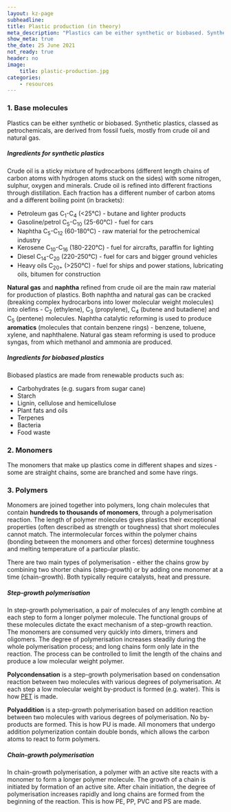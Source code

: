 ```yaml
---
layout: kz-page
subheadline:
title: Plastic production (in theory)
meta_description: "Plastics can be either synthetic or biobased. Synthetic plastics, classed as petrochemicals, are derived from fossil fuels, mostly from crude oil and natural gas."
show_meta: true
the_date: 25 June 2021
not_ready: true
header: no
image:
    title: plastic-production.jpg
categories:
    - resources
---
```



### <a name="base-molecules"></a>  1. Base molecules

Plastics can be either synthetic or biobased. 
Synthetic plastics, classed as petrochemicals, are derived from fossil fuels, mostly from crude oil and natural gas.

##### Ingredients for synthetic plastics

Crude oil is a sticky mixture of hydrocarbons (different length chains of carbon atoms with hydrogen atoms stuck on the sides) with some nitrogen, sulphur, oxygen and minerals.
Crude oil is refined into different fractions through distillation.
Each fraction has a different number of carbon atoms and a different boiling point (in brackets):
* Petroleum gas C<sub>1</sub>-C<sub>4</sub> (<25&#8451;) - butane and lighter products
* Gasoline/petrol C<sub>5</sub>-C<sub>10</sub> (25-60&#8451;) - fuel for cars
* Naphtha C<sub>5</sub>-C<sub>12</sub> (60-180&#8451;) - raw material for the petrochemical industry
* Kerosene C<sub>10</sub>-C<sub>16</sub> (180-220&#8451;) - fuel for aircrafts, paraffin for lighting
* Diesel C<sub>14</sub>-C<sub>20</sub> (220-250&#8451;) - fuel for cars and bigger ground vehicles
* Heavy oils C<sub>20+</sub> (>250&#8451;) - fuel for ships and power stations, lubricating oils, bitumen for construction

**Natural gas** and **naphtha** refined from crude oil are the main raw material for production of plastics.
Both naphtha and natural gas can be cracked (breaking complex hydrocarbons into lower molecular weight molecules) into olefins - C<sub>2</sub> (ethylene), C<sub>3</sub> (propylene), C<sub>4</sub> (butene and butadiene) and C<sub>5</sub> (pentene) molecules. 
Naphtha catalytic reforming is used to produce **aromatics** (molecules that contain benzene rings) - benzene, toluene, xylene, and naphthalene. 
Natural gas steam reforming is used to produce syngas, from which methanol and ammonia are produced.





##### Ingredients for biobased plastics

Biobased plastics are made from renewable products such as:
* Carbohydrates (e.g. sugars from sugar cane)
* Starch
* Lignin, cellulose and hemicellulose
* Plant fats and oils
* Terpenes
* Bacteria 
* Food waste




### 2. Monomers

The monomers that make up plastics come in different shapes and sizes - some are straight chains, some are branched and some have rings. 



### 3. Polymers

Monomers are joined together into polymers, long chain molecules that contain **hundreds to thousands of monomers**, through a polymerisation reaction.
The length of polymer molecules gives plastics their exceptional properties (often described as strength or toughness) that short molecules cannot match.
The intermolecular forces within the polymer chains (bonding between the monomers and other forces) determine toughness and melting temperature of a particular plastic.

There are two main types of polymerisation - either the chains grow by combining two shorter chains (step-growth) or by adding one monomer at a time (chain-growth).
Both typically require catalysts, heat and pressure.


##### <a name="step-growth"></a> Step-growth polymerisation

In step-growth polymerisation, a pair of molecules of any length combine at each step to form a longer polymer molecule.
The functional groups of these molecules dictate the exact mechanism of a step-growth reaction.
The monomers are consumed very quickly into dimers, trimers and oligomers.
The degree of polymerisation increases steadily during the whole polymerisation process; and long chains form only late in the reaction.
The process can be controlled to limit the length of the chains and produce a low molecular weight polymer.

**Polycondensation** is a step-growth polymerisation based on condensation reaction between two molecules with various degrees of polymerisation. 
At each step a low molecular weight by-product is formed (e.g. water).
This is how [PET][1] is made. 

**Polyaddition** is a step-growth polymerisation based on addition reaction between two molecules with various degrees of polymerisation.
No by-products are formed.
This is how PU is made. 
All monomers that undergo addition polymerization contain double bonds, which allows the carbon atoms to react to form polymers.


##### Chain-growth polymerisation

In chain-growth polymerisation, a polymer with an active site reacts with a monomer to form a longer polymer molecule.
The growth of a chain is initiated by formation of an active site.
After chain initiation, the degree of polymerisation increases rapidly and long chains are formed from the beginning of the reaction.
This is how PE, PP, PVC and PS are made.


[1]: /explore/pet/